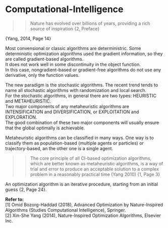 # Computational-Intelligence  

 
  
>>Nature has evolved over billions of years, providing a rich source of inspiration {2, Preface}

{Yang, 2014, Page 14}  
  
Most convensional or classic algorithms are deterministric. Some deterministic optimization algorithms used the gradient information, so they are called gradient-based algorithms.  
It does not work well in some discontinuity in the object function.  
In this case, nongradient-based or gradient-free algorithms do not use any derivative, only the function values.  

The new paradigm is the stochastic algorithms. The recent trend tends to name all stochastic algorithms with randomization and local search.  
For the stochastic algorithms, in general there are two types: HEURISTIC and METAHEURISTIC.  
Two major components of any metaheuristic algorithms are INTENSIFICATION and DIVERSIFICATION, or EXPLOITATION and EXPLORATION.  
The good combination of these two major components will usually ensure that the global optimally is achievable.  

Metaheuristic algorithms can be classified in many ways. One way is to classify them as population-based (multiple agents or particles) or trajectory-based, an the other one is a single agent.  

>>The core principle of all CI-based optimization algorithms, which are better known as metaheuristic algorithms, is a way of trial and error to produce an acceptable solution to a complex problem in a reasonably practical time (Yang 2010) {1, Page 3}  
  
An optimization algorithm is an iterative procedure, starting from an initial guess {2, Page 24}.

  
**Refer to:**  
[1] Omid Bozorg-Haddad (2018), Advanced Optimization by Nature-Inspired Algorithms (Studies Computational Intelligence), Springer.  
[2] Xin-She Yang (2014), Nature-Inspired Optimization Algorithms, Elsevier Inc.
